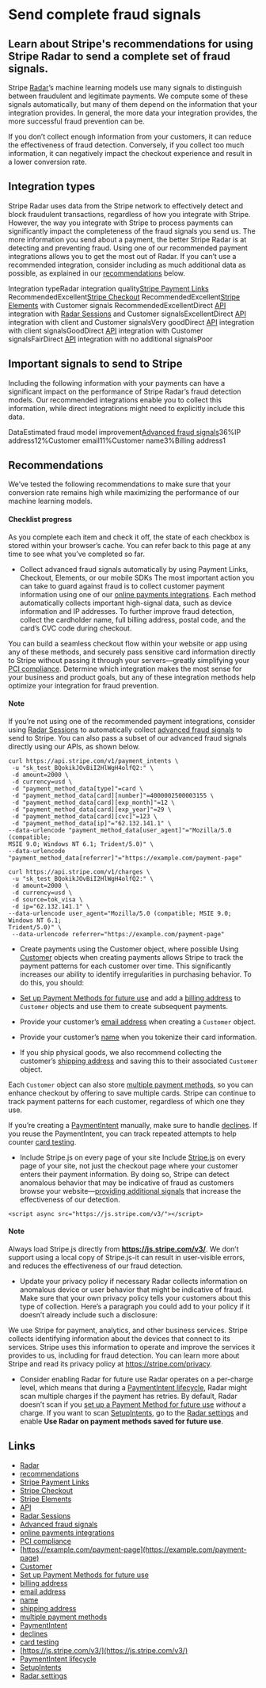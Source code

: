 # Send complete fraud signals

## Learn about Stripe's recommendations for using Stripe Radar to send a complete set of fraud signals.

Stripe [Radar](https://docs.stripe.com/radar)’s machine learning models use many
signals to distinguish between fraudulent and legitimate payments. We compute
some of these signals automatically, but many of them depend on the information
that your integration provides. In general, the more data your integration
provides, the more successful fraud prevention can be.

If you don’t collect enough information from your customers, it can reduce the
effectiveness of fraud detection. Conversely, if you collect too much
information, it can negatively impact the checkout experience and result in a
lower conversion rate.

## Integration types

Stripe Radar uses data from the Stripe network to effectively detect and block
fraudulent transactions, regardless of how you integrate with Stripe. However,
the way you integrate with Stripe to process payments can significantly impact
the completeness of the fraud signals you send us. The more information you send
about a payment, the better Stripe Radar is at detecting and preventing fraud.
Using one of our recommended payment integrations allows you to get the most out
of Radar. If you can’t use a recommended integration, consider including as much
additional data as possible, as explained in our
[recommendations](https://docs.stripe.com/radar/integration#recommendations)
below.

Integration typeRadar integration quality[Stripe Payment
Links](https://docs.stripe.com/payment-links) RecommendedExcellent[Stripe
Checkout](https://docs.stripe.com/payments/checkout) RecommendedExcellent[Stripe
Elements](https://docs.stripe.com/payments/elements) with Customer signals
RecommendedExcellentDirect [API](https://docs.stripe.com/api) integration with
[Radar Sessions](https://docs.stripe.com/radar/radar-session) and Customer
signalsExcellentDirect [API](https://docs.stripe.com/api) integration with
client and Customer signalsVery goodDirect [API](https://docs.stripe.com/api)
integration with client signalsGoodDirect [API](https://docs.stripe.com/api)
integration with Customer signalsFairDirect [API](https://docs.stripe.com/api)
integration with no additional signalsPoor
## Important signals to send to Stripe

Including the following information with your payments can have a significant
impact on the performance of Stripe Radar’s fraud detection models. Our
recommended integrations enable you to collect this information, while direct
integrations might need to explicitly include this data.

DataEstimated fraud model improvement[Advanced fraud
signals](https://docs.stripe.com/disputes/prevention/advanced-fraud-detection)36%IP
address12%Customer email11%Customer name3%Billing address1
## Recommendations

We’ve tested the following recommendations to make sure that your conversion
rate remains high while maximizing the performance of our machine learning
models.

#### Checklist progress

As you complete each item and check it off, the state of each checkbox is stored
within your browser’s cache. You can refer back to this page at any time to see
what you’ve completed so far.

- Collect advanced fraud signals automatically by using Payment Links, Checkout,
Elements, or our mobile SDKs
The most important action you can take to guard against fraud is to collect
customer payment information using one of our [online payments
integrations](https://docs.stripe.com/payments/online-payments). Each method
automatically collects important high-signal data, such as device information
and IP addresses. To further improve fraud detection, collect the cardholder
name, full billing address, postal code, and the card’s CVC code during
checkout.

You can build a seamless checkout flow within your website or app using any of
these methods, and securely pass sensitive card information directly to Stripe
without passing it through your servers—greatly simplifying your [PCI
compliance](https://docs.stripe.com/security/guide). Determine which integration
makes the most sense for your business and product goals, but any of these
integration methods help optimize your integration for fraud prevention.

#### Note

If you’re not using one of the recommended payment integrations, consider using
[Radar Sessions](https://docs.stripe.com/radar/radar-session) to automatically
collect [advanced fraud
signals](https://docs.stripe.com/disputes/prevention/advanced-fraud-detection)
to send to Stripe. You can also pass a subset of our advanced fraud signals
directly using our APIs, as shown below.

```
curl https://api.stripe.com/v1/payment_intents \
 -u "sk_test_BQokikJOvBiI2HlWgH4olfQ2:" \
 -d amount=2000 \
 -d currency=usd \
 -d "payment_method_data[type]"=card \
 -d "payment_method_data[card][number]"=4000002500003155 \
 -d "payment_method_data[card][exp_month]"=12 \
 -d "payment_method_data[card][exp_year]"=29 \
 -d "payment_method_data[card][cvc]"=123 \
 -d "payment_method_data[ip]"="62.132.141.1" \
--data-urlencode "payment_method_data[user_agent]"="Mozilla/5.0 (compatible;
MSIE 9.0; Windows NT 6.1; Trident/5.0)" \
--data-urlencode
"payment_method_data[referrer]"="https://example.com/payment-page"
```

```
curl https://api.stripe.com/v1/charges \
 -u "sk_test_BQokikJOvBiI2HlWgH4olfQ2:" \
 -d amount=2000 \
 -d currency=usd \
 -d source=tok_visa \
 -d ip="62.132.141.1" \
--data-urlencode user_agent="Mozilla/5.0 (compatible; MSIE 9.0; Windows NT 6.1;
Trident/5.0)" \
 --data-urlencode referrer="https://example.com/payment-page"
```
- Create payments using the Customer object, where possible
Using [Customer](https://docs.stripe.com/api#customers) objects when creating
payments allows Stripe to track the payment patterns for each customer over
time. This significantly increases our ability to identify irregularities in
purchasing behavior. To do this, you should:

- [Set up Payment Methods for future
use](https://docs.stripe.com/payments/save-and-reuse) and add a [billing
address](https://docs.stripe.com/api/customers/object#customer_object-address)
to `Customer` objects and use them to create subsequent payments.
- Provide your customer’s [email
address](https://docs.stripe.com/api#customer_object-email) when creating a
`Customer` object.
- Provide your customer’s
[name](https://docs.stripe.com/api/#customer_object-name) when you tokenize
their card information.
- If you ship physical goods, we also recommend collecting the customer’s
[shipping address](https://docs.stripe.com/api#customer_object-shipping) and
saving this to their associated `Customer` object.

Each `Customer` object can also store [multiple payment
methods](https://docs.stripe.com/saving-cards#multiple-payment-methods), so you
can enhance checkout by offering to save multiple cards. Stripe can continue to
track payment patterns for each customer, regardless of which one they use.

If you’re creating a
[PaymentIntent](https://docs.stripe.com/api/payment_intents) manually, make sure
to handle [declines](https://docs.stripe.com/declines). If you reuse the
PaymentIntent, you can track repeated attempts to help counter [card
testing](https://docs.stripe.com/disputes/prevention/card-testing).
- Include Stripe.js on every page of your site
Include [Stripe.js](https://docs.stripe.com/payments/elements) on every page of
your site, not just the checkout page where your customer enters their payment
information. By doing so, Stripe can detect anomalous behavior that may be
indicative of fraud as customers browse your website—[providing additional
signals](https://docs.stripe.com/disputes/prevention/advanced-fraud-detection)
that increase the effectiveness of our detection.

```
<script async src="https://js.stripe.com/v3/"></script>
```

#### Note

Always load Stripe.js directly from **https://js.stripe.com/v3/**. We don’t
support using a local copy of Stripe.js-it can result in user-visible errors,
and reduces the effectiveness of our fraud detection.
- Update your privacy policy if necessary
Radar collects information on anomalous device or user behavior that might be
indicative of fraud. Make sure that your own privacy policy tells your customers
about this type of collection. Here’s a paragraph you could add to your policy
if it doesn’t already include such a disclosure:

We use Stripe for payment, analytics, and other business services. Stripe
collects identifying information about the devices that connect to its services.
Stripe uses this information to operate and improve the services it provides to
us, including for fraud detection. You can learn more about Stripe and read its
privacy policy at https://stripe.com/privacy.
- Consider enabling Radar for future use
Radar operates on a per-charge level, which means that during a [PaymentIntent
lifecycle](https://docs.stripe.com/payments/paymentintents/lifecycle), Radar
might scan multiple charges if the payment has retries. By default, Radar
doesn’t scan if you [set up a Payment Method for future
use](https://docs.stripe.com/payments/save-and-reuse) *without* a charge. If you
want to scan [SetupIntents](https://docs.stripe.com/api/setup_intents), go to
the [Radar settings](https://dashboard.stripe.com/settings/radar) and enable
**Use Radar on payment methods saved for future use**.

## Links

- [Radar](https://docs.stripe.com/radar)
- [recommendations](https://docs.stripe.com/radar/integration#recommendations)
- [Stripe Payment Links](https://docs.stripe.com/payment-links)
- [Stripe Checkout](https://docs.stripe.com/payments/checkout)
- [Stripe Elements](https://docs.stripe.com/payments/elements)
- [API](https://docs.stripe.com/api)
- [Radar Sessions](https://docs.stripe.com/radar/radar-session)
- [Advanced fraud
signals](https://docs.stripe.com/disputes/prevention/advanced-fraud-detection)
- [online payments
integrations](https://docs.stripe.com/payments/online-payments)
- [PCI compliance](https://docs.stripe.com/security/guide)
- [https://example.com/payment-page](https://example.com/payment-page)
- [Customer](https://docs.stripe.com/api#customers)
- [Set up Payment Methods for future
use](https://docs.stripe.com/payments/save-and-reuse)
- [billing
address](https://docs.stripe.com/api/customers/object#customer_object-address)
- [email address](https://docs.stripe.com/api#customer_object-email)
- [name](https://docs.stripe.com/api/#customer_object-name)
- [shipping address](https://docs.stripe.com/api#customer_object-shipping)
- [multiple payment
methods](https://docs.stripe.com/saving-cards#multiple-payment-methods)
- [PaymentIntent](https://docs.stripe.com/api/payment_intents)
- [declines](https://docs.stripe.com/declines)
- [card testing](https://docs.stripe.com/disputes/prevention/card-testing)
- [https://js.stripe.com/v3/](https://js.stripe.com/v3/)
- [PaymentIntent
lifecycle](https://docs.stripe.com/payments/paymentintents/lifecycle)
- [SetupIntents](https://docs.stripe.com/api/setup_intents)
- [Radar settings](https://dashboard.stripe.com/settings/radar)